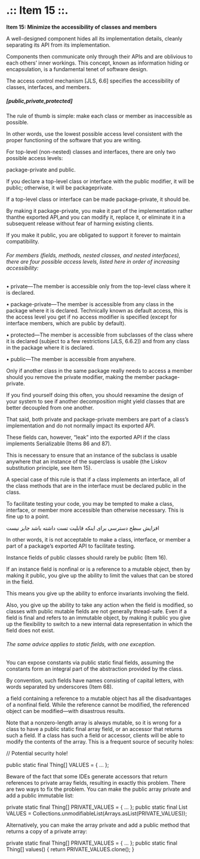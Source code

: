 # .:: Item 15 ::.

**Item 15: Minimize the accessibility of classes and members**

 A well-designed component hides all its implementation details, cleanly separating its API from its implementation. 
 
 Components then communicate only through their APIs and are oblivious to each others’ inner workings. This concept, known as information hiding or encapsulation, is a fundamental tenet of software design.
 
 The access control mechanism
 [JLS, 6.6] specifies the accessibility of classes, interfaces, and members.
 
##### [public,private,protected]
 
 The rule of thumb is simple: make each class or member as inaccessible as possible. 
 
 In other words, use the lowest possible access level consistent with the proper functioning of the software that you are writing.
 
 For top-level (non-nested) classes and interfaces, there are only two possible access levels:
 
  package-private and public. 
 
 If you declare a top-level class or interface with the public modifier, it will be public; otherwise, it will be packageprivate.
 
 
 If a top-level class or interface can be made package-private, it should 
  be.
 
 
 By making it package-private, you make it part of the implementation rather thanthe exported API,and you can modify it, replace it, or eliminate it in a subsequent release without fear of harming existing clients.
 
 If you make it public, you are obligated to support it forever to maintain compatibility.
 
 
######  For members (fields, methods, nested classes, and nested interfaces), there are four possible access levels, listed here in order of increasing accessibility:
 
 • private—The member is accessible only from the top-level class where it is
 declared.
 
 • package-private—The member is accessible from any class in the package
 where it is declared. Technically known as default access, this is the access
 level you get if no access modifier is specified (except for interface members,
 which are public by default).
 
 • protected—The member is accessible from subclasses of the class where it is
 declared (subject to a few restrictions [JLS, 6.6.2]) and from any class in the
 package where it is declared.
 
 • public—The member is accessible from anywhere.
 
 
Only if another class in the same package really needs to access a member should you remove the private modifier, making the member package-private.

If you find yourself doing this often, you should reexamine the design of your system to see if another decomposition might yield classes that are better decoupled from one another.

 That said, both private and package-private members are part of a class’s implementation and do not normally impact its exported API. 

These fields can, however, “leak” into the exported API if the class implements Serializable (Items 86 and 87).

This is necessary to ensure that an instance of the subclass is usable anywhere that an instance of the superclass is usable (the Liskov substitution principle, see Item 15). 

A special case of this rule is that if a class implements an interface, all of the class methods that are in the interface must be declared public in the class.

To facilitate testing your code, you may be tempted to make a class, interface, or member more accessible than otherwise necessary.
 This is fine up to a point. 
 
 افزایش سطح دسترسی برای اینکه قابلیت تست داشته باشد جایز نیست
 
In other words, it is not acceptable to make a class, interface, or member a part of a package’s exported API to facilitate testing. 

Instance fields of public classes should rarely be public (Item 16).

If an instance field is nonfinal or is a reference to a mutable object, then by making it public, 
you give up the ability to limit the values that can be stored in the field.

This means you give up the ability to enforce invariants involving the field. 


Also, you give up the ability to take any action when the field is modified, so classes with public mutable fields are not generally thread-safe.
Even if a field is final and refers to an immutable object, by making it public you give up the flexibility to switch to a new internal data representation in which the field does not exist.

###### The same advice applies to static fields, with one exception.

You can expose constants via public static final fields, assuming the constants form an integral part of the abstraction provided by the class. 

By convention, such fields have names consisting of capital letters, with words separated by underscores (Item 68). 

a field containing a reference to a mutable object has all the disadvantages of a nonfinal field. 
While the reference cannot be modified, the referenced object can be modified—with disastrous results.


Note that a nonzero-length array is always mutable, so it is wrong for a class
to have a public static final array field, or an accessor that returns such a
field.
If a class has such a field or accessor, clients will be able to modify the contents
of the array. This is a frequent source of security holes:

// Potential security hole!

public static final Thing[] VALUES = { ... };


Beware of the fact that some IDEs generate accessors that return references to private array fields, resulting in exactly this problem.
 There are two ways to fix the problem. You can make the public array private and add a public immutable list:

private static final Thing[] PRIVATE_VALUES = { ... };
public static final List<Thing> VALUES =
Collections.unmodifiableList(Arrays.asList(PRIVATE_VALUES));


Alternatively, you can make the array private and add a public method that
returns a copy of a private array:


private static final Thing[] PRIVATE_VALUES = { ... };
public static final Thing[] values() {
return PRIVATE_VALUES.clone();
}




 
 
 
 